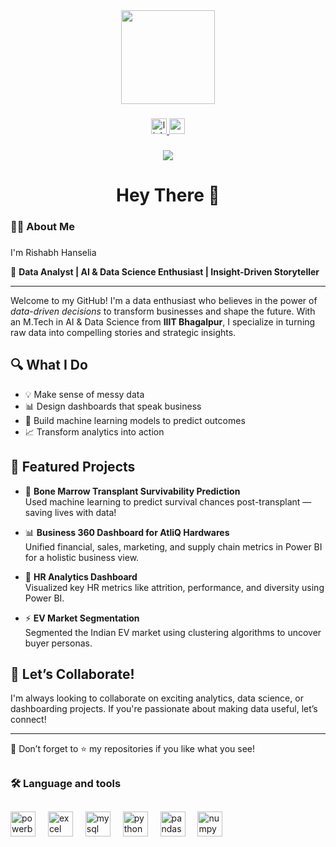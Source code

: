 
<div align="center">
  <img height="150" src="https://media3.giphy.com/media/v1.Y2lkPTc5MGI3NjExOGRjZTBwNTE2Z2Z6YW5mN29uZHIyeHp1Z25pd2hoNW9yY2l0bWo4biZlcD12MV9pbnRlcm5hbF9naWZfYnlfaWQmY3Q9Zw/JWuBH9rCO2uZuHBFpm/giphy.gif"  />
</div>

###

<div align="center">
  <a href="https://www.linkedin.com/in/rishabh-hanselia/" target="_blank">
    <img src="https://img.shields.io/static/v1?message=LinkedIn&logo=linkedin&label=&color=0077B5&logoColor=white&labelColor=&style=for-the-badge" height="25" alt="linkedin logo"  />
  </a>
    <a href="https://codebasics.io/portfolio/Rishabh-Hanselia" target="_blank">
    <img src="https://img.shields.io/badge/PORTFOLIO-red?style=flat-square&link=https%3A%2F%2Fcodebasics.io%2Fportfolio%2FRishabh-Hanselia" height="25" alt="portfolio"  />
  </a>
  
</div>

###

<div align="center">
  <img src="https://visitor-badge.laobi.icu/badge?page_id=rishabh-hanselia.rishabh-hanselia&"  />
</div>

###

<h1 align="center">Hey There 👋</h1>

###

<h3 align="left">👩‍💻  About Me</h3>

###

<p align="left">I'm Rishabh Hanselia<br>

🎯 **Data Analyst | AI & Data Science Enthusiast | Insight-Driven Storyteller**

---

Welcome to my GitHub! I'm a data enthusiast who believes in the power of *data-driven decisions* to transform businesses and shape the future. With an M.Tech in AI & Data Science from **IIIT Bhagalpur**, I specialize in turning raw data into compelling stories and strategic insights.

## 🔍 What I Do

- 💡 Make sense of messy data
- 📊 Design dashboards that speak business
- 🤖 Build machine learning models to predict outcomes
- 📈 Transform analytics into action

## 🚀 Featured Projects

- 🔬 **Bone Marrow Transplant Survivability Prediction**  
  Used machine learning to predict survival chances post-transplant — saving lives with data!

- 📊 **Business 360 Dashboard for AtliQ Hardwares**  
  Unified financial, sales, marketing, and supply chain metrics in Power BI for a holistic business view.

- 👥 **HR Analytics Dashboard**  
  Visualized key HR metrics like attrition, performance, and diversity using Power BI.

- ⚡ **EV Market Segmentation**  
  Segmented the Indian EV market using clustering algorithms to uncover buyer personas.

## 🤝 Let’s Collaborate!

I'm always looking to collaborate on exciting analytics, data science, or dashboarding projects. If you're passionate about making data useful, let’s connect!

---

🌟 Don’t forget to ⭐ my repositories if you like what you see!


</p>

##

<h3 align="left">🛠 Language and tools</h3>

##

<div align="left">
  <img src="https://img.icons8.com/?size=100&id=Ny0t2MYrJ70p&format=png&color=000000" height="40"  alt="powerbi logo"  />
  <img width="12" />
  <img src="https://img.icons8.com/?size=100&id=117561&format=png&color=000000" height="40"  alt="excel logo" />
  <img width="12" />
  <img src="https://cdn.simpleicons.org/mysql/4479A1" height="40" alt="mysql logo"  />
  <img width="12" />
  <img src="https://cdn.jsdelivr.net/gh/devicons/devicon/icons/python/python-original.svg" height="40" alt="python logo"  />
  <img width="12" />
  <img src="https://cdn.jsdelivr.net/gh/devicons/devicon/icons/pandas/pandas-original-wordmark.svg" height="40" alt="pandas logo"  />
  <img width="12" />
  <img src="https://cdn.jsdelivr.net/gh/devicons/devicon/icons/numpy/numpy-original.svg" height="40" alt="numpy logo"  />
</div>

###




<!-- ## Hi there 👋 
<div align="center">
  <img height="150" src="https://media.giphy.com/media/M9gbBd9nbDrOTu1Mqx/giphy.gif"  />
</div>

###

<div align="center">
  <img src="https://img.shields.io/badge/LINKEDIN-blue?style=flat-square&link=https%3A%2F%2Fwww.linkedin.com%2Fin%2Frishabh-hanselia-aa8aba206%2F" height="25" alt="linkedin logo"  />
  <img src="https://img.shields.io/badge/PORTFOLIO-red?style=flat-square&link=https%3A%2F%2Fcodebasics.io%2Fportfolio%2FRishabh-Hanselia" height="25" alt="portfolio"  />
</div>

###



###

<h1 align="center">Hey There 👋</h1>

###

<h3 align="left">👩‍💻  About Me</h3>

###

<p> I'm Rishabh Hanselia
A passionate Data Analyst with a strong foundation in machine learning, data visualization, and statistical analysis, backed by an M.Tech in AI & Data Science from IIIT Bhagalpur.

I enjoy turning complex datasets into actionable insights and have worked on impactful projects such as predicting bone marrow transplant survivability using ML, building HR analytics dashboards in Power BI, conducting EV market segmentation, and creating a Business 360 dashboard for AtliQ Hardwares covering finance, sales, marketing, and supply chain metrics.

💻 My hands-on experience with tools like Power BI, Excel, Python, SQL, scikit-learn, and ML pipelines reflects my drive to solve real-world problems with data.

I’m excited about roles in data analytics and data science, where I can apply my skills to drive data-informed decisions and business value.

Let’s turn data into decisions. 📊 </p>
<!-- <p align="left">I'm ... from ....<br><br>- 🔭 I’m working as ...<br>- 📚 I'm currently learning ...<br>- ⚡ In my free time I ...</p> 

###

<h3 align="left">🛠 Language and tools</h3>

###

<div align="left">
  <img src="https://cdn.jsdelivr.net/gh/devicons/devicon/icons/go/go-original-wordmark.svg" height="40" alt="go logo"  />
  <img width="12" />
  <img src="https://cdn.jsdelivr.net/gh/devicons/devicon/icons/rust/rust-original.svg" height="40" alt="rust logo"  />
  <img width="12" />
  <img src="https://cdn.jsdelivr.net/gh/devicons/devicon/icons/ruby/ruby-plain-wordmark.svg" height="40" alt="ruby logo"  />
  <img width="12" />
  <img src="https://cdn.jsdelivr.net/gh/devicons/devicon/icons/dot-net/dot-net-plain-wordmark.svg" height="40" alt="dot-net logo"  />
  <img width="12" />
  <img src="https://cdn.jsdelivr.net/gh/devicons/devicon/icons/firebase/firebase-plain-wordmark.svg" height="40" alt="firebase logo"  />
  <img width="12" />
  <img src="https://cdn.jsdelivr.net/gh/devicons/devicon/icons/amazonwebservices/amazonwebservices-line-wordmark.svg" height="40" alt="amazonwebservices logo"  />
  <img width="12" />
  <img src="https://cdn.jsdelivr.net/gh/devicons/devicon/icons/circleci/circleci-plain.svg" height="40" alt="circleci logo"  />
  <img width="12" />
  <img src="https://cdn.jsdelivr.net/gh/devicons/devicon/icons/kubernetes/kubernetes-plain.svg" height="40" alt="kubernetes logo"  />
  <img width="12" />
  <img src="https://cdn.jsdelivr.net/gh/devicons/devicon/icons/docker/docker-plain-wordmark.svg" height="40" alt="docker logo"  />
</div>

###

<h3 align="left">🔥   My Stats :</h3>

###

<div align="center">
  <img src="https://streak-stats.demolab.com?user=maurodesouza&locale=en&mode=daily&theme=dark&hide_border=false&border_radius=5&order=3" height="220" alt="streak graph"  />
</div>

###
<!--
**rishabh-hanselia/rishabh-hanselia** is a ✨ _special_ ✨ repository because its `README.md` (this file) appears on your GitHub profile.

Here are some ideas to get you started:

- 🔭 I’m currently working on ...
- 🌱 I’m currently learning ...
- 👯 I’m looking to collaborate on ...
- 🤔 I’m looking for help with ...
- 💬 Ask me about ...
- 📫 How to reach me: ...
- 😄 Pronouns: ...
- ⚡ Fun fact: ...
-->
